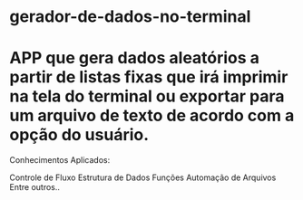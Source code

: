 # gerador-de-dados-no-terminal


# APP que gera dados aleatórios a partir de listas fixas que irá imprimir na tela do terminal ou exportar para um arquivo de texto de acordo com a opção do usuário.

Conhecimentos Aplicados:

Controle de Fluxo
Estrutura de Dados
Funções
Automação de Arquivos
Entre outros..

